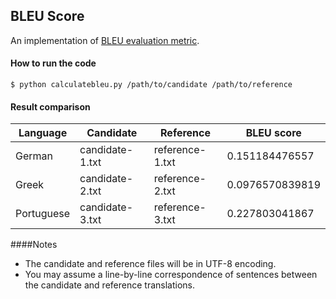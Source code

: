 ## BLEU Score

An implementation of [BLEU evaluation metric](https://aclweb.org/anthology/P/P02/P02-1040.pdf).

#### How to run the code

	$ python calculatebleu.py /path/to/candidate /path/to/reference
	
#### Result comparison

Language |	Candidate |	Reference |	BLEU score
-------- | --------- | ---------- |  ---------- 
German|candidate-1.txt|reference-1.txt|0.151184476557
Greek|candidate-2.txt|reference-2.txt|0.0976570839819
Portuguese|candidate-3.txt|reference-3.txt|0.227803041867

####Notes

* The candidate and reference files will be in UTF-8 encoding.
* You may assume a line-by-line correspondence of sentences between the candidate and reference translations.
